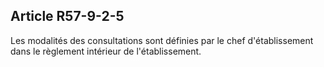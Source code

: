 Article R57-9-2-5
----
Les modalités des consultations sont définies par le chef d'établissement dans
le règlement intérieur de l'établissement.
